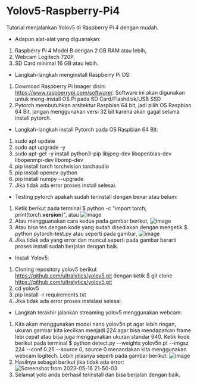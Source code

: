 # Yolov5-Raspberry-Pi4
Tutorial menjalankan Yolov5 di Raspberry Pi 4 dengan mudah.

- Adapun alat-alat yang diguanakan:
1. Raspberry Pi 4 Model B dengan 2 GB RAM atau lebih,
2. Webcam Logitech 720P,
3. SD Card minimal 16 GB atau lebih.

- Langkah-langkah menginstall Raspberry Pi OS:
1. Download Raspberry Pi Imager disini https://www.raspberrypi.com/software/. Software ini akan digunakan untuk meng-install OS Pi pada SD Card/Flashdisk/USB SSD
2. Pytorch membutuhkan arsitektur Raspbian 64 bit, jadi pilih OS Raspbian 64 Bit, jangan menggunakan versi 32 bit karena akan gagal selama install pytorch.

- Langkah-langkah install Pytorch pada OS Raspbian 64 Bit:
1. sudo apt update
2. sudo apt upgrade -y
3. sudo apt-get -y install python3-pip libjpeg-dev libopenblas-dev libopenmpi-dev libomp-dev
4. pip install torch torchvision torchaudio
5. pip install opencv-python
6. pip install numpy --upgrade
7. Jika tidak ada error proses install selesai.

- Testing pytorch apakah sudah terinstall dengan benar atau belum:
1. Ketik berikut pada terminal $ python -c "import torch; print(torch.__version__)", atau
![image](https://github.com/Wayan123/Yolov5-Raspberry-Pi4/assets/17795544/7df91399-cb2d-49e9-8b84-46139f164ad4)
2. Atau mengguanakan cara kedua pada gambar berikut,
![image](https://github.com/Wayan123/Yolov5-Raspberry-Pi4/assets/17795544/3b8c7462-8379-4884-ab74-e82f37c44f8d)
3. Atau bisa tes dengan kode yang sudah disediakan dengan mengetik $ python pytorch-test.py atau seperti pada gambar,
![image](https://github.com/Wayan123/Yolov5-Raspberry-Pi4/assets/17795544/93f835e9-445f-412f-867f-3082ae176e7f) 
5. Jika tidak ada yang error dan muncul seperti pada gambar berarti proses install sudah berjalan dengan baik.

- Install Yolov5:
1. Cloning repository yolov5 berikut https://github.com/ultralytics/yolov5.git dengan ketik $ git clone https://github.com/ultralytics/yolov5.git
2. cd yolov5
3. pip install -r requirements.txt
4. Jika tidak ada error proses instalasi selesai.

- Langkah terakhir jalankan streaming yolov5 menggunakan webcam:
1. Kita akan menggunakan model nano yolov5n.pt agar lebih ringan, ukuran gambar kita kecilkan menjadi 224 agar bisa mendapatkan frame lebi cepat atau bisa juga menggunakan ukuran standar 640. Ketik kode berikut pada terminal $ python detect.py --weights yolov5n.pt --imgsz 224 --conf 0.25 --source 0, source 0 menandakan kita menggunakan webcam logitech. Lebih jelasnya seperti pada gambar berikut:
![image](https://github.com/Wayan123/Yolov5-Raspberry-Pi4/assets/17795544/e12fba57-9333-433f-98d3-303227190a20)
3. Hasilnya sebagai berikut jika tidak ada error:
![Screenshot from 2023-05-16 21-50-03](https://github.com/Wayan123/Yolov5-Raspberry-Pi4/assets/17795544/715d858b-b740-4df8-8002-e69b1c6cc2dd)
3. Selamat yolo anda berhasil terinstall dan bisa berjalan dengan baik.
